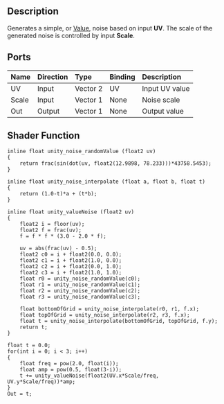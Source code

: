 ## Description

Generates a simple, or [Value](https://en.wikipedia.org/wiki/Value_noise), noise based on input **UV**. The scale of the generated noise is controlled by input **Scale**.

## Ports

| Name        | Direction           | Type  | Binding | Description |
|:------------ |:-------------|:-----|:---|:---|
| UV      | Input | Vector 2 | UV | Input UV value |
| Scale      | Input | Vector 1 | None | Noise scale |
| Out | Output      |    Vector 1 | None | Output value |

## Shader Function

```
inline float unity_noise_randomValue (float2 uv)
{
    return frac(sin(dot(uv, float2(12.9898, 78.233)))*43758.5453);
}

inline float unity_noise_interpolate (float a, float b, float t)
{
    return (1.0-t)*a + (t*b);
}

inline float unity_valueNoise (float2 uv)
{
    float2 i = floor(uv);
    float2 f = frac(uv);
    f = f * f * (3.0 - 2.0 * f);

    uv = abs(frac(uv) - 0.5);
    float2 c0 = i + float2(0.0, 0.0);
    float2 c1 = i + float2(1.0, 0.0);
    float2 c2 = i + float2(0.0, 1.0);
    float2 c3 = i + float2(1.0, 1.0);
    float r0 = unity_noise_randomValue(c0);
    float r1 = unity_noise_randomValue(c1);
    float r2 = unity_noise_randomValue(c2);
    float r3 = unity_noise_randomValue(c3);

    float bottomOfGrid = unity_noise_interpolate(r0, r1, f.x);
    float topOfGrid = unity_noise_interpolate(r2, r3, f.x);
    float t = unity_noise_interpolate(bottomOfGrid, topOfGrid, f.y);
    return t;
}

float t = 0.0;
for(int i = 0; i < 3; i++)
{
    float freq = pow(2.0, float(i));
    float amp = pow(0.5, float(3-i));
    t += unity_valueNoise(float2(UV.x*Scale/freq, UV.y*Scale/freq))*amp;
}
Out = t;
```